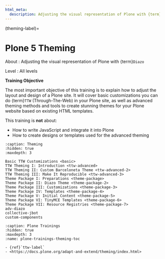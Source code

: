 ```yaml
---
html_meta:
  description: Adjusting the visual representation of Plone with {term}`Diazo`
---
```


(theming-label)=

# Plone 5 Theming

About
: Adjusting the visual representation of Plone with {term}`Diazo`

Level
: All levels

**Training Objective**

The most important objective of this training is to explain how to adjust the layout and design of a Plone site.
It will cover basic customizations you can do {term}`TTW` (Through-The-Web) in your Plone site,
as well as advanced theming methods and tools to create stunning themes for your Plone website based on existing HTML templates.

This training is **not** about:

- How to write JavaScript and integrate it into Plone
- How to create designs or templates used for the advanced theming

```{toctree}
:caption: Theming
:hidden: true
:maxdepth: 3

Basic TTW Customizations <basic>
TTW Theming I: Introduction <ttw-advanced>
TTW Theming II: Custom Barceloneta Theme <ttw-advanced-2>
TTW Theming III: Make It Reproducible <ttw-advanced-3>
Theme Package I: Preparations <theme-package>
Theme Package II: Diazo Theme <theme-package-2>
Theme Package III: Customizations <theme-package-3>
Theme Package IV: Templates <theme-package-4>
Theme Package V: Initial Content <theme-package-5>
Theme Package VI: TinyMCE Templates <theme-package-6>
Theme Package VII: Resource Registries <theme-package-7>
adv-diazo
collective-jbot
custom-components
```

```{toctree}
:caption: Plone Trainings
:hidden: true
:maxdepth: 3
:name: plone-trainings-theming-toc
```

```{seealso}
- {ref}`ttw-label`
- <https://docs.plone.org/adapt-and-extend/theming/index.html>
```
